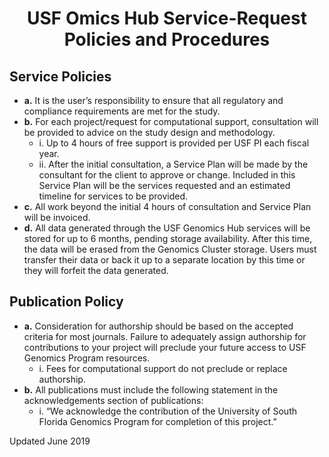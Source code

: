 <h1 style align="center">USF Omics Hub Service-Request Policies and Procedures</h1>


## Service Policies ##
* **a.** It is the user’s responsibility to ensure that all regulatory and compliance requirements are met for the study.
* **b.** For each project/request for computational support, consultation will be provided to advice on the study design and methodology.
   * i. Up to 4 hours of free support is provided per USF PI each fiscal year.
   * ii. After the initial consultation, a Service Plan will be made by the consultant for the client to approve or change. Included in this Service Plan will be the services requested and an estimated timeline for services to be provided.
* **c.** All work beyond the initial 4 hours of consultation and Service Plan will be invoiced.
* **d.** All data generated through the USF Genomics Hub services will be stored for up to 6 months, pending storage availability. After this time, the data will be erased from the Genomics Cluster storage. Users must transfer their data or back it up to a separate location by this time or they will forfeit the data generated.

## Publication Policy ##
* **a.** Consideration for authorship should be based on the accepted criteria for most journals. Failure to adequately assign authorship for contributions to your project will preclude your future access to USF Genomics Program resources.
  * i. Fees for computational support do not preclude or replace authorship.
* **b.** All publications must include the following statement in the acknowledgements section of publications:
  * i. “We acknowledge the contribution of the University of South Florida Genomics Program for completion of this project.”

Updated June 2019
